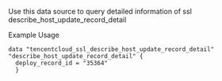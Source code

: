 Use this data source to query detailed information of ssl describe_host_update_record_detail

Example Usage

```hcl
data "tencentcloud_ssl_describe_host_update_record_detail" "describe_host_update_record_detail" {
  deploy_record_id = "35364"
  }
```